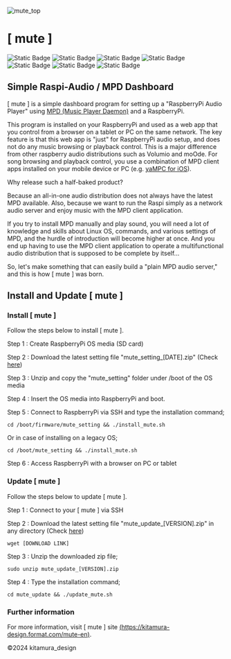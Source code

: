 ![mute_top](https://github.com/mute-audio/mute/assets/120294905/8cfdd1db-430b-4641-8053-2148d7120e92)
# [ mute ] 
![Static Badge](https://img.shields.io/badge/-RaspberryPi-A22846?logo=raspberrypi&logoColor=white)
 ![Static Badge](https://img.shields.io/badge/-Raspi_Audio-red) ![Static Badge](https://img.shields.io/badge/-MPD-brightgreen)
 ![Static Badge](https://img.shields.io/badge/GNU_Bash-4EAA25?logo=gnubash&logoColor=white) ![Static Badge](https://img.shields.io/badge/-CSS-1572B6?logo=css3&logoColor=white) ![Static Badge](https://img.shields.io/badge/-HTML-E34F26?logo=html5&logoColor=white) ![Static Badge](https://img.shields.io/badge/license-MIT-blue) 


## Simple Raspi-Audio / MPD Dashboard
[ mute ] is a simple dashboard program for setting up a "RaspberryPi Audio Player" using [MPD (Music Player Daemon)](https://github.com/MusicPlayerDaemon/MPD) and a RaspberryPi.

This program is installed on your RaspberryPi and used as a web app that you control from a browser on a tablet or PC on the same network. The key feature is that this web app is "just" for RaspberryPi audio setup, and does not do any music browsing or playback control. This is a major difference from other raspberry audio distributions such as Volumio and moOde. For song browsing and playback control, you use a combination of MPD client apps installed on your mobile device or PC (e.g. [yaMPC for iOS](https://www.openaudiolab.com/yampc/)).

Why release such a half-baked product?

Because an all-in-one audio distribution does not always have the latest MPD available. Also, because we want to run the Raspi simply as a network audio server and enjoy music with the MPD client application.

If you try to install MPD manually and play sound, you will need a lot of knowledge and skills about Linux OS, commands, and various settings of MPD, and the hurdle of introduction will become higher at once. And you end up having to use the MPD client application to operate a multifunctional audio distribution that is supposed to be complete by itself...

So, let's make something that can easily build a "plain MPD audio server," and this is how [ mute ] was born.

## Install and Update [ mute ]

### Install [ mute ] 

Follow the steps below to install [ mute ].

Step 1 : Create RaspberryPi OS media (SD card)

Step 2 : Download the latest setting file "mute_setting_[DATE].zip"  (Check [here](https://github.com/mute-audio/mute/releases))

Step 3 : Unzip and copy the "mute_setting" folder under /boot of the OS media

Step 4 : Insert the OS media into RaspberryPi and boot.

Step 5 : Connect to RaspberryPi via SSH and type the installation command;
```
cd /boot/firmware/mute_setting && ./install_mute.sh
```
Or in case of installing on a legacy OS;
```
cd /boot/mute_setting && ./install_mute.sh
```
Step 6 : Access RaspberryPi with a browser on PC or tablet

### Update [ mute ] 
Follow the steps below to update [ mute ].

Step 1 : Connect to your [ mute ] via SSH

Step 2 : Download the latest setting file "mute_update_[VERSION].zip" in any directory (Check [here](https://github.com/mute-audio/mute/releases))
```
wget [DOWNLOAD LINK]
```

Step 3 : Unzip the downloaded zip file;
```
sudo unzip mute_update_[VERSION].zip
```
Step 4 : Type the installation command;
```
cd mute_update && ./update_mute.sh
```

### Further information
For more information, visit [ mute ] site [(https://kitamura-design.format.com/mute-en)](https://kitamura-design.format.com/mute-en).

©2024 kitamura_design

